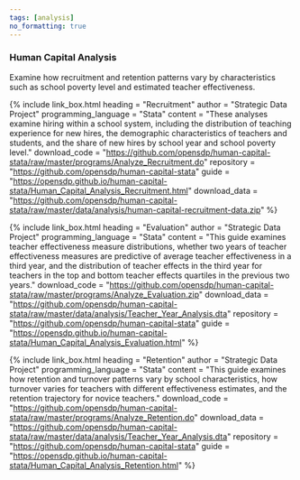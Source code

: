 ```yaml
---
tags: [analysis]
no_formatting: true
---
```


### Human Capital Analysis
Examine how recruitment and retention patterns vary by characteristics such as school poverty level and estimated teacher effectiveness.


{% include link_box.html
  heading = "Recruitment"
  author = "Strategic Data Project"
  programming_language = "Stata"
  content = "These analyses examine hiring within a school system, including the distribution of teaching experience for new hires, the demographic characteristics of teachers and students, and the share of new hires by school year and school poverty level."
  download_code = "https://github.com/opensdp/human-capital-stata/raw/master/programs/Analyze_Recruitment.do"
  repository = "https://github.com/opensdp/human-capital-stata"
  guide = "https://opensdp.github.io/human-capital-stata/Human_Capital_Analysis_Recruitment.html"
  download_data = "https://github.com/opensdp/human-capital-stata/raw/master/data/analysis/human-capital-recruitment-data.zip"
  %}

{% include link_box.html
  heading = "Evaluation"
  author = "Strategic Data Project"
  programming_language = "Stata"
  content = "This guide examines teacher effectiveness measure distributions, whether two years of teacher effectiveness measures are predictive of average teacher effectiveness in a third year, and the distribution of teacher effects in the third year for teachers in the top and bottom teacher effects quartiles in the previous two years."
  download_code = "https://github.com/opensdp/human-capital-stata/raw/master/programs/Analyze_Evaluation.zip"
  download_data = "https://github.com/opensdp/human-capital-stata/raw/master/data/analysis/Teacher_Year_Analysis.dta"
  repository = "https://github.com/opensdp/human-capital-stata"
  guide = "https://opensdp.github.io/human-capital-stata/Human_Capital_Analysis_Evaluation.html"
  %}

{% include link_box.html
  heading = "Retention"
  author = "Strategic Data Project"
  programming_language = "Stata"
  content = "This guide examines how retention and turnover patterns vary by school characteristics, how turnover varies for teachers with different effectiveness estimates, and the retention trajectory for novice teachers."
  download_code = "https://github.com/opensdp/human-capital-stata/raw/master/programs/Analyze_Retention.do"
  download_data = "https://github.com/opensdp/human-capital-stata/raw/master/data/analysis/Teacher_Year_Analysis.dta"
  repository = "https://github.com/opensdp/human-capital-stata"
  guide = "https://opensdp.github.io/human-capital-stata/Human_Capital_Analysis_Retention.html"
  %}



